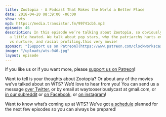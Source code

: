 ```yaml
---
title: Zootopia - A Podcast That Makes the World a Better Place
date: 2018-04-20 08:39:00 -06:00
show: wts
mp3: https://media.transistor.fm/99741cb5.mp3
episode: 46
description: In this episode we’re talking about Zootopia, so obviously things get
  a little heated. We talk about pop stars, why the patriarchy hurts everyone, nature
  vs nurture, and racial profiling.this very movie!
sponsor: "[Support us on Patreon](https://www.patreon.com/clockworkscast)"
image: "/uploads/wts-046.jpg"
layout: episode
---
```


If you like us or if you want more, please [support us on Patreon](https://www.patreon.com/clockworkscast)!

Want to tell is your thoughts about Zootopia? Or about any of the movies we’ve talked about on WTS? We’d love to hear from you! You can send us a message [over Twitter](http://www.twitter.com/wtscast), or by email at waytooseriouslycast at gmail.com, or [in our subreddit](https://www.reddit.com/r/Goodstuff_fm/) or [on Facebook](http://www.facebook.com/wtscast), or [on instagram](https://www.instagram.com/waytooseriously/)!

Want to know what’s coming up at WTS? We’ve got [a schedule](https://docs.google.com/document/d/1f6fvTgbzQOCUD_potL6mWClmSC3D2cOBgKz36OwSC68) planned for the next few episodes so you can always be prepared!
